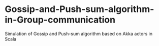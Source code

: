 # Gossip-and-Push-sum-algorithm-in-Group-communication
Simulation of Gossip and Push-sum algorithm based on Akka actors in Scala
